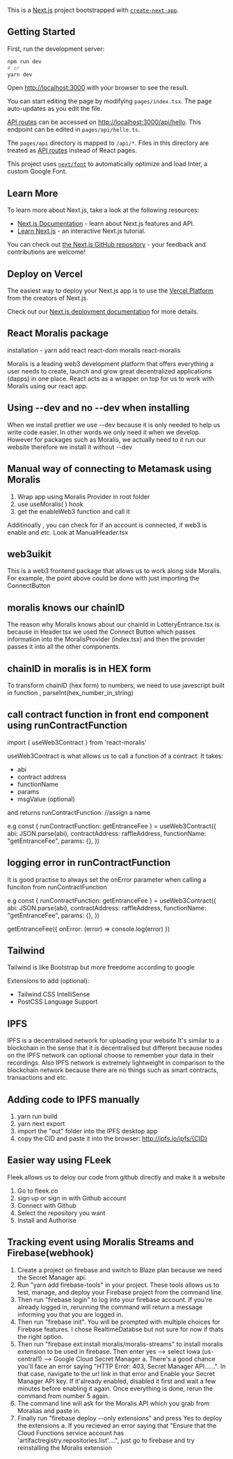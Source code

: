 This is a [Next.js](https://nextjs.org/) project bootstrapped with [`create-next-app`](https://github.com/vercel/next.js/tree/canary/packages/create-next-app).

## Getting Started

First, run the development server:

```bash
npm run dev
# or
yarn dev
```

Open [http://localhost:3000](http://localhost:3000) with your browser to see the result.

You can start editing the page by modifying `pages/index.tsx`. The page auto-updates as you edit the file.

[API routes](https://nextjs.org/docs/api-routes/introduction) can be accessed on [http://localhost:3000/api/hello](http://localhost:3000/api/hello). This endpoint can be edited in `pages/api/hello.ts`.

The `pages/api` directory is mapped to `/api/*`. Files in this directory are treated as [API routes](https://nextjs.org/docs/api-routes/introduction) instead of React pages.

This project uses [`next/font`](https://nextjs.org/docs/basic-features/font-optimization) to automatically optimize and load Inter, a custom Google Font.

## Learn More

To learn more about Next.js, take a look at the following resources:

- [Next.js Documentation](https://nextjs.org/docs) - learn about Next.js features and API.
- [Learn Next.js](https://nextjs.org/learn) - an interactive Next.js tutorial.

You can check out [the Next.js GitHub repository](https://github.com/vercel/next.js/) - your feedback and contributions are welcome!

## Deploy on Vercel

The easiest way to deploy your Next.js app is to use the [Vercel Platform](https://vercel.com/new?utm_medium=default-template&filter=next.js&utm_source=create-next-app&utm_campaign=create-next-app-readme) from the creators of Next.js.

Check out our [Next.js deployment documentation](https://nextjs.org/docs/deployment) for more details.





## React Moralis package
installation - yarn add react react-dom moralis react-moralis

Moralis is a leading web3 development platform that offers everything a user needs to create, launch and grow great decentralized applications (dapps) in one place. React acts as a wrapper on top for us to work with Moralis using our react app.



## Using --dev and no --dev when installing
When we install prettier we use --dev because it is only needed to help us write code easier. In other words we only need it when we develop. However for packages such as Moralis, we actually need to it run our website therefore we install it without --dev


## Manual way of connecting to Metamask using Moralis
1. Wrap app using  Moralis Provider in root folder
2. use useMoralis( ) hook
3. get the enableWeb3 function and call it

Additinoally , you can check for if an account is connected, if web3 is enable and etc. Look at ManualHeader.tsx


## web3uikit
This is a web3 frontend package that allows us to work along side Moralis. For example, the point above could be done with just importing the ConnectButton

## moralis knows our chainID
The reason why Moralis knows about our chainId in LotteryEntrance.tsx is because in Header.tsx we used the Connect Button which passes information into the MoralisProvider (index.tsx) and then the provider passes it into all the other components.


## chainID in moralis is in HEX form
To transform chainID (hex form) to numbers, we need to use javescript built in function , parseInt(hex_number_in_string)


## call contract function in front end component using runContractFunction

import { useWeb3Contract } from 'react-moralis'

useWeb3Contract is what allows us to call a function of a contract. It takes:
- abi
- contract address
- functionName
- params
- msgValue (optional)

and returns runContractFunction: //assign a name

e.g 
 const { runContractFunction: getEntranceFee } = useWeb3Contract({
        abi: JSON.parse(abi),
        contractAddress: raffleAddress,
        functionName: "getEntranceFee",
        params: {},
    })


## logging error in runContractFunction
It is good practise to always set the onError parameter when calling a funciton from runContractFunction

e.g 
 const { runContractFunction: getEntranceFee } = useWeb3Contract({
        abi: JSON.parse(abi),
        contractAddress: raffleAddress,
        functionName: "getEntranceFee",
        params: {},
    })

getEntranceFee({
    onError: (error) => console.log(error)
})


## Tailwind

Tailwind is like Bootstrap but more freedome according to google

Extensions to add (optional):
- Tailwind CSS IntelliSense
- PostCSS Language Support


## IPFS
IPFS is a decentralised network for uploading your website
It's similar to a blockchain in the sense that it is decentralised
but different because nodes on the IPFS network can optional choose to remember your data in their recordings.
Also  IPFS network is extremely lightweight in comparison to the blockchain network because there are no things such as
smart contracts, transactions and etc.


## Adding code to IPFS manually
1. yarn run build
2. yarn next export
3. import the "out" folder into the IPFS desktop app
4. copy the CID and paste it into the browser: http://ipfs.io/ipfs/{CID}


## Easier way using FLeek
Fleek allows us to deloy our code from github directly and make it a website
1. Go to fleek.co
2. sign up or sign in with Github account
3. Connect with Github 
4. Select the repository you want
5. Install and Authorise

## Tracking event using Moralis Streams and Firebase(webhook)

1. Create a project on firebase and switch to Blaze plan because we need the Secret Manager api.
2. Run "yarn add firebase-tools" in your project. These tools allows us to test, manage, and deploy your Firebase project from the command line.
3. Then run "firebase login" to log into your firebase account. If you're already logged in, rerunning the command will return a message informing you that you are logged in.
4. Then run "firebase init". You will be prompted with multiple choices for Firebase features. I chose RealtimeDatabse but not sure for now if thats the right option.
5. Then run "firebase ext:install moralis/moralis-streams" to install moralis extension to be used in firebase. Then enter yes --> select Iowa (us-central1) --> Google Cloud Secret Manager
    a. There's a good chance you'll face an error saying "HTTP Error: 403, Secret Manager API......". In that case, navigate to the url link in that error and Enable your Secret Manager API key. If it'already enabled, disabled it first and wait a few minutes before enabling it again. Once everything is done, rerun the command from number 5 again.
6. The command line will ask for the Moralis API which you grab from Moralias and paste in.
7. Finally run "firebase deploy --only extensions" and press Yes to deploy the extensions
    a. If you recieved an error saying that "Ensure that the Cloud Functions service account has 'artifactregistry.repositories.list'....", just go to firebase and try reinstalling the Moralis extension
